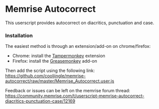 # Memrise Autocorrect

This userscript provides autocorrect on diacritics, punctuation and case.

### Installation

The easiest method is through an extension/add-on on chrome/firefox:

- Chrome: install the [Tampermonkey](https://chrome.google.com/webstore/detail/dhdgffkkebhmkfjojejmpbldmpobfkfo) extension
- Firefox: install the [Greasemonkey](https://addons.mozilla.org/en-US/firefox/addon/greasemonkey/) add-on

Then add the script using the following link: https://github.com/cooljingle/memrise-autocorrect/raw/master/Memrise_Autocorrect.user.js

Feedback or issues can be left on the memrise forum thread: https://community.memrise.com/t/userscript-memrise-autocorrect-diacritics-punctuation-case/12169
